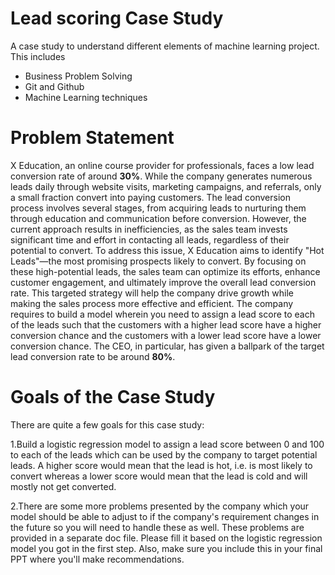 # Lead scoring Case Study
A case study to understand different elements of machine learning project. This includes
  - Business Problem Solving
  - Git and Github
  - Machine Learning techniques


# Problem Statement
X Education, an online course provider for professionals, faces a low lead conversion rate of around **30%**. While the company generates numerous leads daily through website visits, marketing campaigns, and referrals, only a small fraction convert into paying customers. The lead conversion process involves several stages, from acquiring leads to nurturing them through education and communication before conversion. However, the current approach results in inefficiencies, as the sales team invests significant time and effort in contacting all leads, regardless of their potential to convert. To address this issue, X Education aims to identify "Hot Leads"—the most promising prospects likely to convert. By focusing on these high-potential leads, the sales team can optimize its efforts, enhance customer engagement, and ultimately improve the overall lead conversion rate. This targeted strategy will help the company drive growth while making the sales process more effective and efficient.
The company requires to build a model wherein you need to assign a lead score to each of the leads such that the customers with a higher lead score have a higher conversion chance and the customers with a lower lead score have a lower conversion chance. The CEO, in particular, has given a ballpark of the target lead conversion rate to be around **80%**.

# Goals of the Case Study
There are quite a few goals for this case study:

1.Build a logistic regression model to assign a lead score between 0 and 100 to each of the leads which can be used by the company to target potential leads. A higher score would mean that the lead is hot, i.e. is most likely to convert whereas a lower score would mean that the lead is cold and will mostly not get converted.

2.There are some more problems presented by the company which your model should be able to adjust to if the company's requirement changes in the future so you will need to handle these as well. These problems are provided in a separate doc file. Please fill it based on the logistic regression model you got in the first step. Also, make sure you include this in your final PPT where you'll make recommendations. 

